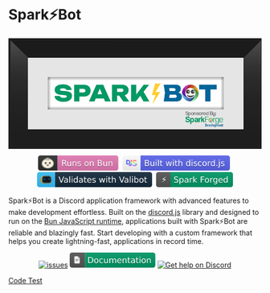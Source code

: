 # Spark⚡️Bot

<div align="center" style="margin-bottom: 10px;">
    <img src="https://github.com/SparkBotDev/.github/raw/main/assets/images/readme-banner.png" alt="">
</div>
<div align="center" style="margin-bottom: 10px;">
    <a href="https://bun.sh"><img alt="Runs on Bun" src="https://github.com/SparkBotDev/.github/raw/main/assets/images/badges/bun.svg" height=30></a>&nbsp;
    <a href="https://discord.js.org"><img alt=" Built with discord.js" src="https://github.com/SparkBotDev/.github/raw/main/assets/images/badges/discordjs.svg" height=30></a>&nbsp;
    <a href="https://valibot.dev"><img alt="Validates with Valibot" src="https://github.com/SparkBotDev/.github/raw/main/assets/images/badges/valibot.svg" height=30></a>&nbsp;
    <a href="https://valibot.dev"><img alt="Validates with Valibot" src="https://github.com/SparkBotDev/.github/raw/main/assets/images/badges/forged.svg" height=30></a>
</div>

Spark⚡️Bot is a Discord application framework with advanced features to make development effortless. Built on the [discord.js](https://discordjs.dev/) library and designed to run on the [Bun JavaScript runtime](https://bun.sh/), applications built with Spark⚡️Bot are reliable and blazingly fast. Start developing with a custom framework that helps you create lightning-fast, applications in record time.

<div align="center">
    <a href="https://github.com/SparkBotDev/SparkBot-Development/issues"><img alt="issues" src="https://img.shields.io/github/issues/SparkBotDev/SparkBot-Development" height=30></a>
    <a href="https://github.com/SparkBotDev/SparkBot-Development/wiki"><img alt="documentation" src="https://github.com/SparkBotDev/.github/raw/main/assets/images/badges/documentation.svg" height=30></a>
    <a href="https://discord.gg/8ptjPttjvt"><img alt="Get help on Discord" src="https://img.shields.io/discord/1250847505566929037?logo=discord&logoColor=white&label=Get%20Help&labelColor=%235761E1&color=%2350545B" height=30></a>
</div>

[Code Test](./CODE_OF_CONDUCT.md)
